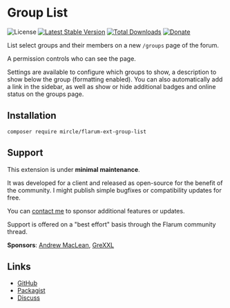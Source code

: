 # Group List

![License](https://img.shields.io/badge/license-MIT-blue.svg) [![Latest Stable Version](https://img.shields.io/packagist/v/mircle/flarum-ext-group-list.svg)](https://packagist.org/packages/mircle/flarum-ext-group-list) [![Total Downloads](https://img.shields.io/packagist/dt/mircle/flarum-ext-group-list.svg)](https://packagist.org/packages/mircle/flarum-ext-group-list) [![Donate](https://img.shields.io/badge/paypal-donate-yellow.svg)](https://www.paypal.me/mircle)

List select groups and their members on a new `/groups` page of the forum.

A permission controls who can see the page.

Settings are available to configure which groups to show, a description to show below the group (formatting enabled).
You can also automatically add a link in the sidebar, as well as show or hide additional badges and online status on the groups page.

## Installation

    composer require mircle/flarum-ext-group-list

## Support

This extension is under **minimal maintenance**.

It was developed for a client and released as open-source for the benefit of the community.
I might publish simple bugfixes or compatibility updates for free.

You can [contact me](https://mircle.com/flarum) to sponsor additional features or updates.

Support is offered on a "best effort" basis through the Flarum community thread.

**Sponsors**: [Andrew MacLean](https://andrewdmaclean.com/), [GreXXL](https://www.flarumde.com/)

## Links

- [GitHub](https://github.com/mircle/flarum-ext-group-list)
- [Packagist](https://packagist.org/packages/mircle/flarum-ext-group-list)
- [Discuss](https://discuss.flarum.org/d/25386)
